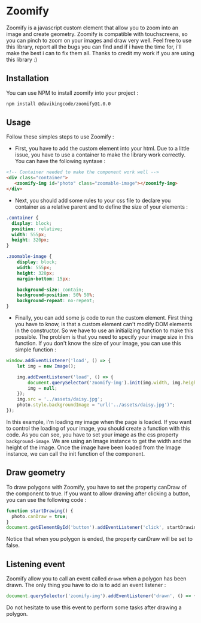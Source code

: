 # Zoomify
Zoomify is a javascript custom element that allow you to zoom into an image and create geometry. Zoomify is compatible with touchscreens, so you can pinch to zoom on your images and draw very well.
Feel free to use this library, report all the bugs you can find and if i have the time for, i'll make the best i can to fix them all.
Thanks to credit my work if you are using this library :)

## Installation
You can use NPM to install zoomify into your project :
```bash
npm install @davikingcode/zoomify@1.0.0
```

## Usage
Follow these simples steps to use Zoomify :
- First, you have to add the custom element into your html. Due to a little issue, you have to use a container to make the library work correctly. You can have the following syntaxe :
```html
<!-- Container needed to make the component work well -->
<div class="container">
   <zoomify-img id="photo" class="zoomable-image"></zoomify-img>
</div>
```
- Next, you should add some rules to your css file to declare you container as a relative parent and to define the size of your elements :
```css
.container {
  display: block;
  position: relative;
  width: 555px;
  height: 320px;
}

.zoomable-image {
    display: block;
    width: 555px;
    height: 320px;
    margin-bottom: 15px;

    background-size: contain;
    background-position: 50% 50%;
    background-repeat: no-repeat;
}
```
- Finally, you can add some js code to run the custom element. First thing you have to know, is that a custom element can't modify DOM elements in the constructor. So we have to use an initializing function to make this possible. The problem is that you need to specify your image size in this function. If you don't know the size of your image, you can use this simple function :
```js
window.addEventListener('load', () => {
    let img = new Image();

    img.addEventListener('load', () => {
        document.querySelector('zoomify-img').init(img.width, img.height);
        img = null;
    });
    img.src = '../assets/daisy.jpg';
    photo.style.backgroundImage = "url('../assets/daisy.jpg')";
});
```
In this example, i'm loading my image when the page is loaded. If you want to control the loading of your image, you should create a function with this code.
As you can see, you have to set your image as the css property `background-image`. We are using an Image instance to get the width and the height of the image. Once the image have been loaded from the Image instance, we can call the init function of the component.

## Draw geometry
To draw polygons with Zoomify, you have to set the property canDraw of the component to true. If you want to allow drawing after clicking a button, you can use the following code : 
```js
function startDrawing() {
  photo.canDraw = true;
}
document.getElementById('button').addEventListener('click', startDrawing);
```
Notice that when you polygon is ended, the property canDraw will be set to false.

## Listening event
Zoomify allow you to call an event called `drawn` when a polygon has been drawn.
The only thing you have to do is to add an event listener :
```js
document.querySelector('zoomify-img').addEventListener('drawn', () => { alert('Geometry has been drawn.'); });
```
Do not hesitate to use this event to perform some tasks after drawing a polygon.
